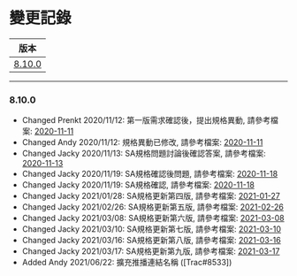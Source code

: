 變更記錄
===
| 版本 |
| :---: |
| [8.10.0](#v8_10_0) |

***
### <a id='v8_10_0'></a>8.10.0


* Changed Prenkt 2020/11/12: 第一版需求確認後，提出規格異動, 請參考檔案: [2020-11-11][2020-11-11]
* Changed Andy 2020/11/12: 規格異動已修改, 請參考檔案: [2020-11-11][2020-11-11]
* Changed Jacky 2020/11/13: SA規格問題討論後確認答案, 請參考檔案: [2020-11-13][2020-11-13]
* Changed Jacky 2020/11/19: SA規格確認後問題, 請參考檔案: [2020-11-18][2020-11-18]
* Changed Jacky 2020/11/19: SA規格確認, 請參考檔案: [2020-11-18][2020-11-18]
* Changed Jacky 2021/01/28: SA規格更新第四版, 請參考檔案: [2021-01-27][2021-01-27]
* Changed Jacky 2021/02/26: SA規格更新第五版, 請參考檔案: [2021-02-26][2021-02-26]
* Changed Jacky 2021/03/08: SA規格更新第六版, 請參考檔案: [2021-03-08][2021-03-08]
* Changed Jacky 2021/03/10: SA規格更新第七版, 請參考檔案: [2021-03-10][2021-03-10]
* Changed Jacky 2021/03/16: SA規格更新第八版, 請參考檔案: [2021-03-16][2021-03-16]
* Changed Jacky 2021/03/17: SA規格更新第九版, 請參考檔案: [2021-03-17][2021-03-17]
* Added Andy 2021/06/22: 擴充推播連結名稱 ([Trac#8533])


<!-- 超連結 -->
[2020-11-11]: 2020-11-11.md "欄位說明/主旨內文"
[2020-11-13]: 2020-11-13.md "SA規格問題討論後確認答案"
[2020-11-18]: 2020-11-18.md "SA規格問題第二版"
[2021-01-27]: 2021-01-27.md "SA規格問題第四版"
[2021-02-26]: 2021-02-26.md "SA規格問題第五版"
[2021-03-08]: 2021-03-08.md "SA規格問題第六版"
[2021-03-10]: 2021-03-10.md "SA規格問題第七版"
[2021-03-16]: 2021-03-16.md "SA規格問題第八版"
[2021-03-17]: 2021-03-17.md "SA規格問題第九版"
